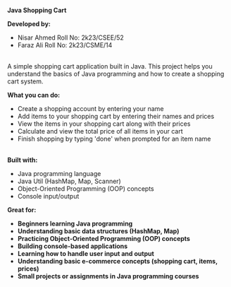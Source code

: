 <b> Java Shopping Cart </b>   
 
 <b> Developed by:</b>
- Nisar Ahmed Roll No: 2k23/CSEE/52 
- Faraz Ali Roll No: 2k23/CSME/14
<br>
A simple shopping cart application built in Java. This project helps you understand the basics of Java programming and how to create a shopping cart system.

<b> What you can do: </b> 

- Create a shopping account by entering your name
- Add items to your shopping cart by entering their names and prices
- View the items in your shopping cart along with their prices
- Calculate and view the total price of all items in your cart
- Finish shopping by typing 'done' when prompted for an item name
<br>
<b> Built with:</b>

- Java programming language
- Java Util (HashMap, Map, Scanner)
- Object-Oriented Programming (OOP) concepts
- Console input/output

<b> Great for:<b/>    
- Beginners learning Java programming
- Understanding basic data structures (HashMap, Map)
- Practicing Object-Oriented Programming (OOP) concepts
- Building console-based applications
- Learning how to handle user input and output
- Understanding basic e-commerce concepts (shopping cart, items, prices)
- Small projects or assignments in Java programming courses

   

